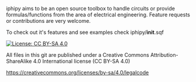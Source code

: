 iphipy aims to be an open source toolbox to handle circuits or provide formulas/functions from the area of electrical engineering.
Feature requests or contributions are very welcome.

To check out it's features and see examples check iphipy/__init__.sqf

[![License: CC BY-SA 4.0](https://licensebuttons.net/l/by-sa/4.0/80x15.png)](https://creativecommons.org/licenses/by-sa/4.0/)

All files in this git are published under a Creative Commons Attribution-ShareAlike 4.0 International license (CC BY-SA 4.0)

https://creativecommons.org/licenses/by-sa/4.0/legalcode

